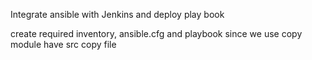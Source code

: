 Integrate ansible with Jenkins and deploy play book

create required inventory, ansible.cfg and playbook
since we use copy module have src copy file